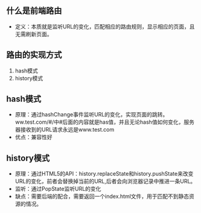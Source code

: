 ## 什么是前端路由

- 定义：本质就是监听URL的变化，匹配相应的路由规则，显示相应的页面，且无需刷新页面。
  
## 路由的实现方式

1. hash模式
2. history模式
   
## hash模式

- 原理：通过hashChange事件监听URL的变化，实现页面的跳转。ww.test.com/#/中#后面的内容就是has值，并且无论hash值如何变化，服务器接收到的URL请求永远是www.test.com
- 优点：兼容性好

## history模式

- 原理：通过HTML5的API：history.replaceState和history.pushState来改变URL的变化，前者会替换掉当前的URL,后者会向浏览器记录中推进一条URL。
- 监听：通过PopState监听URL的变化
- 缺点：需要后端的配合，需要返回一个index.html文件，用于匹配不到静态资源的情况。

